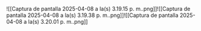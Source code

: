 ![[Captura de pantalla 2025-04-08 a la(s) 3.19.15 p. m..png]]![[Captura de pantalla 2025-04-08 a la(s) 3.19.38 p. m..png]]![[Captura de pantalla 2025-04-08 a la(s) 3.20.01 p. m..png]]